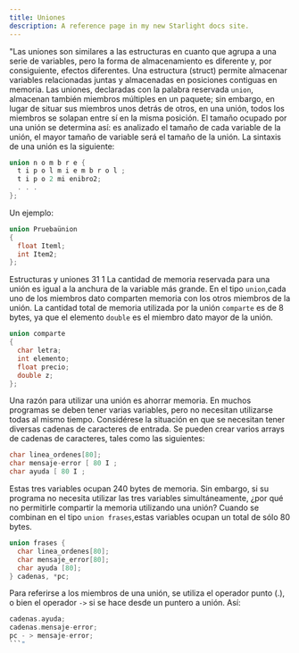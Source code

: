 ```yaml
---
title: Uniones
description: A reference page in my new Starlight docs site.
---
```


"Las uniones son similares a las estructuras en cuanto que agrupa a una serie de variables, pero la forma de almacenamiento es diferente y, por consiguiente, efectos diferentes. Una estructura (struct) permite almacenar variables relacionadas juntas y almacenadas en posiciones contiguas en memoria. Las uniones, declaradas con la palabra reservada `union`, almacenan también miembros múltiples en un paquete; sin embargo, en lugar de situar sus miembros unos detrás de otros, en una unión, todos los miembros se solapan entre sí en la misma posición. El tamaño ocupado por una unión se determina así: es analizado el tamaño de cada variable de la unión, el mayor tamaño de variable será el tamaño de la unión. La sintaxis de una unión es la siguiente:
```c
union n o m b r e {
  t i p o l m i e m b r o l ;
  t i p o 2 mi enibro2;
  . . .
};
```
Un ejemplo:
```c
union Pruebaünion
{
  float Iteml;
  int Item2;
};
```
Estructuras y uniones 31 1
La cantidad de memoria reservada para una unión es igual a la anchura de la variable más grande. En el tipo `union`,cada uno de los miembros dato comparten memoria con los otros miembros de la unión. La cantidad total de memoria utilizada por la unión `comparte` es de 8 bytes, ya que el elemento `double` es el miembro dato mayor de la unión.
```c
union comparte
{
  char letra;
  int elemento;
  float precio;
  double z;
};
```
Una razón para utilizar una unión es ahorrar memoria. En muchos programas se deben tener varias variables, pero no necesitan utilizarse todas al mismo tiempo. Considérese la situación en que se necesitan tener diversas cadenas de caracteres de entrada. Se pueden crear varios arrays de cadenas de caracteres, tales como las siguientes:
```c
char linea_ordenes[80];
char mensaje-error [ 80 I ;
char ayuda [ 80 I ;
```
Estas tres variables ocupan 240 bytes de memoria. Sin embargo, si su programa no necesita utilizar las tres variables simultáneamente, ¿por qué no permitirle compartir la memoria utilizando una unión? Cuando se combinan en el tipo `union frases`,estas variables ocupan un total de sólo 80 bytes.
```c
union frases {
  char linea_ordenes[80];
  char mensaje_error[80];
  char ayuda [80];
} cadenas, *pc;
```
Para referirse a los miembros de una unión, se utiliza el operador punto (.), o bien el operador `->` si se hace desde un puntero a unión. Así:
```c
cadenas.ayuda;
cadenas.mensaje-error;
pc - > mensaje-error;
```"

